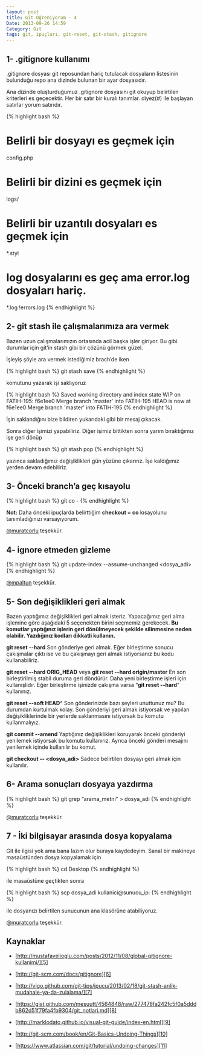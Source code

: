 ```yaml
---
layout: post
title: Git Öğreniyorum - 4
Date: 2013-09-26 14:59
Category: Git
tags: git, ipuçları, git-reset, git-stash, gitignore
---
```


## 1- .gitignore kullanımı

.gitignore dosyası git reposundan hariç tutulacak dosyaların listesinin bulunduğu repo ana dizinde bulunan bir ayar dosyasıdır.

Ana dizinde oluşturduğumuz .gitignore dosyasını git okuyup belirtilen kriterleri es geçecektir. Her bir satır bir kuralı tanımlar. diyez(#) ile başlayan satırlar yorum satırıdır.

{% highlight bash %}
# Belirli bir dosyayı es geçmek için
config.php

# Belirli bir dizini es geçmek için
logs/

# Belirli bir uzantılı dosyaları es geçmek için
*.styl

# log dosyalarını es geç ama error.log dosyaları hariç.
*.log
!errors.log
{% endhighlight %}

## 2- git stash ile çalışmalarımıza ara vermek

Bazen uzun çalışmalarımızın ortasında acil başka işler giriyor. Bu gibi durumlar için git’in stash gibi bir çözünü görmek güzel.

İşleyiş şöyle ara vermek istediğimiz brach’de iken

{% highlight bash %}
git stash save
{% endhighlight %}

komutunu yazarak işi saklıyoruz

{% highlight bash %}
Saved working directory and index state WIP on FATIH-195: f6e1ee0 Merge branch 'master' into FATIH-195
HEAD is now at f6e1ee0 Merge branch 'master' into FATIH-195
{% endhighlight %}

İşin saklandığını bize bildiren yukarıdaki gibi bir mesaj çıkacak.

Sonra diğer işimizi yapabiliriz. Diğer işimiz bittikten sonra yarım bıraktığımız işe geri dönüp

{% highlight bash %}
git stash pop
{% endhighlight %}

yazınca sakladığımız değişiklikleri gün yüzüne çıkarırız. İşe kaldığımız yerden devam edebiliriz.

## 3- Önceki branch’a geç kısayolu

{% highlight bash %}
git co -
{% endhighlight %}

**Not:** Daha önceki ipuçlarda belirttiğim **checkout = co** kısayolunu tanımladığınızı varsayıyorum.

[@muratcorlu][1] teşekkür.

## 4- ignore etmeden gizleme

{% highlight bash %}
git update-index --assume-unchanged <dosya_adi>
{% endhighlight %}

[@mpaltun][2] teşekkür.

## 5- Son değişiklikleri geri almak

Bazen yaptığımız değişiklikleri geri almak isteriz. Yapacağımız geri alma işlemine göre aşağıdaki 5 seçenekten birini seçmemiz gerekecek. **Bu komutlar yaptığınız işlerin geri dönülmeyecek şekilde silinmesine neden olabilir. Yazdığınız kodları dikkatli kullanın.**

**git reset --hard**
Son gönderiye geri almak. Eğer birleştirme sonucu çakışmalar çıktı ise ve bu çakışmayı geri almak istiyorsanız bu kodu kullanabiliriz.

**git reset --hard ORIG_HEAD** veya **git reset --hard origin/master**
En son birleştirilmiş stabil duruma geri döndürür. Daha yeni birleştirme işleri için kullanışlıdır. Eğer birleştirme işinizde çakışma varsa “**git reset --hard**” kullanınız.

**git reset --soft HEAD^**
Son gönderinizde bazı şeyleri unuttunuz mu? Bu durumdan kurtulmak kolay. Son gönderiyi geri almak istiyorsak ve yapılan değişikliklerinde bir yerlerde saklanmasını istiyorsak bu komutu kullanmalıyız.

**git commit --amend**
Yaptığınız değişiklikleri koruyarak önceki gönderiyi yenilemek istiyorsak bu komutu kullanırız. Ayrıca önceki gönderi mesajını yenilemek içinde kullanılır bu komut.

**git checkout -- &lt;dosya_adi&gt;**
Sadece belirtilen dosyayı geri almak için kullanılır.

## 6- Arama sonuçları dosyaya yazdırma

{% highlight bash %}
git grep “arama_metni” > dosya_adi
{% endhighlight %}

[@muratcorlu][3] teşekkür.

## 7 - İki bilgisayar arasında dosya kopyalama

Git ile ilgisi yok ama bana lazım olur buraya kaydedeyim. Sanal bir makineye masaüstünden dosya kopyalamak için

{% highlight bash %}
cd Desktop
{% endhighlight %}

ile masaüstüne geçtikten sonra

{% highlight bash %}
scp dosya_adi kullanici@sunucu_ip:
{% endhighlight %}

ile dosyanızı belirtilen sunucunun ana klasörüne atabiliyoruz.

[@muratcorlu][4] teşekkür.

## Kaynaklar

- [http://mustafavelioglu.com/posts/2012/11/08/global-gitignore-kullanimi/][5]
- [http://git-scm.com/docs/gitignore][6]
- [http://vigo.github.com/git-tips/ipucu/2013/02/18/git-stash-anlik-mudahale-ya-da-zulalama/][7]
- [https://gist.github.com/mesuutt/4564848/raw/277478fa242fc5f0a5dddb862d51f79fa4fb9304/git_notlari.md][8]
- [http://marklodato.github.io/visual-git-guide/index-en.html][9]
- [http://git-scm.com/book/en/Git-Basics-Undoing-Things][10]
- [https://www.atlassian.com/git/tutorial/undoing-changes][11]


  [1]: https://twitter.com/muratcorlu
  [2]: http://twitter.com/mpaltun
  [3]: https://twitter.com/muratcorlu
  [4]: https://twitter.com/muratcorlu
  [5]: http://mustafavelioglu.com/posts/2012/11/08/global-gitignore-kullanimi/
  [6]: http://git-scm.com/docs/gitignore
  [7]: http://vigo.github.com/git-tips/ipucu/2013/02/18/git-stash-anlik-mudahale-ya-da-zulalama/
  [8]: https://gist.github.com/mesuutt/4564848/raw/277478fa242fc5f0a5dddb862d51f79fa4fb9304/git_notlari.md
  [9]: http://marklodato.github.io/visual-git-guide/index-en.html
  [10]: http://git-scm.com/book/en/Git-Basics-Undoing-Things
  [11]: https://www.atlassian.com/git/tutorial/undoing-changes
